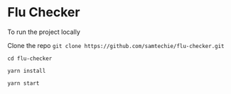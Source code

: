 # Flu Checker

To run the project locally

Clone the repo `git clone https://github.com/samtechie/flu-checker.git`

`cd flu-checker`

`yarn install`

`yarn start`

